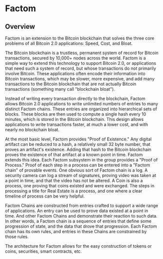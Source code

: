 Factom
=============

Overview
--------

Factom is an extension to the Bitcoin blockchain that solves the three core problems of all Bitcoin 2.0 applications: Speed, Cost, and Bloat.

The Bitcoin blockchain is a trustless, permanent system of record for Bitcoin transactions, secured by 10,000+ nodes across the world. Factom is a simple way to extend this technology to support Bitcoin 2.0, or applications that need such a system of record, but whose transactions do not primarily involve Bitcoin.  These applications often encode their information into Bitcoin transactions, which may be slower, more expensive, and add many transactions to the Bitcoin blockchain that are not actually Bitcoin transactions (something many call "blockchain bloat"). 

Instead of writing every transaction directly to the blockchain, Factom allows Bitcoin 2.0 applications to write unlimited numbers of entries to many distinct Factom chains.  These entries are organized into hierarchical sets of blocks. These blocks are then used to compute a single hash every 10 minutes, which is stored in the Bitcoin blockchain. This design allows applications to write transactions faster, at much a lower cost, and with nearly no blockchain bloat. 

At the most basic level, Factom provides "Proof of Existence."  Any digital artifact can be reduced to a hash, a relatively small 32 byte number, that proves an artifact's existence.  Adding that hash to the Bitcoin blockchain proves the existence of that artifact at a known point in time.  Factom extends this idea.  Each Factom subsystem in the group provides a "Proof of Process."  Proof of each step in a process can be entered into a "Factom chain" of provable events.  One obvious sort of Factom chain is a log.  A security camera can log a stream of signatures, proving video was taken at a point in time, and that the video has not be altered.  A Coin is also a process, one proving that coins existed and were exchanged.  The steps in processing a title for Real Estate is a process, and one where a clear timeline of process can be very helpful.  

Factom Chains are constructed from entries crafted to support a wide range of applications.  An entry can be used to prove data existed at a point in time.  And other Factom Chains and demonstrate their reaction to such data.  In other words, a Factom chain is a sequence of entries that define some progression of state, and the data that drove that progression.  Each Factom chain has its own rules, and entries in these Chains are constrained by those rules.  

The architecture for Factom allows for the easy construction of tokens or coins, securities, smart contracts, etc.
